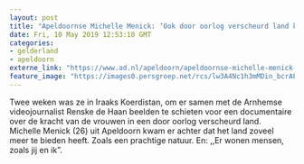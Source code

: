 ```yaml
---
layout: post
title: "Apeldoornse Michelle Menick: ’Ook door oorlog verscheurd land kent schoonheid’"
date: Fri, 10 May 2019 12:53:10 GMT
categories: 
- gelderland 
- apeldoorn 
externe_link: "https://www.ad.nl/apeldoorn/apeldoornse-michelle-menick-ook-door-oorlog-verscheurd-land-kent-schoonheid~a7494365/"
feature_image: "https://images0.persgroep.net/rcs/lw3A4Nc1h3mMDin_bcrAFYt6mKY/diocontent/147708487/_fitwidth/400/?appId=21791a8992982cd8da851550a453bd7f&quality=0.7"
---
```


Twee weken was ze in Iraaks Koerdistan, om er samen met de Arnhemse videojournalist Renske de Haan beelden te schieten voor een documentaire over de kracht van de vrouwen in een door oorlog verscheurd land. Michelle Menick (26) uit Apeldoorn kwam er achter dat het land zoveel meer te bieden heeft. Zoals een prachtige natuur. En: ,,Er wonen mensen, zoals jij en ik”.

